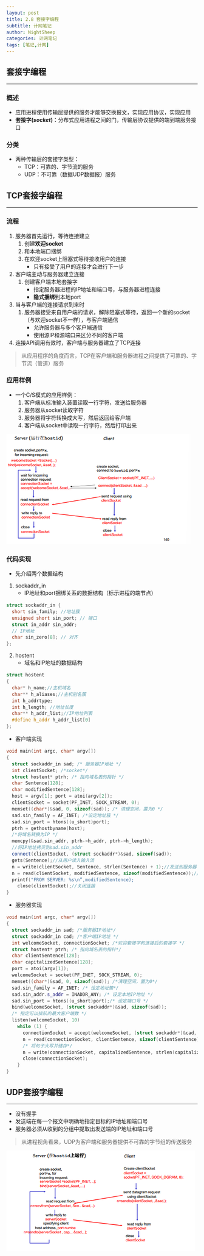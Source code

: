 ```yaml
---
layout: post
title: 2.8 套接字编程
subtitle: 计网笔记
author: NightSheep
categories: 计网笔记
tags: [笔记,计网]
---
```

## 套接字编程
---
### 概述

- 应用进程使用传输层提供的服务才能够交换报文，实现应用协议，实现应用
- **套接字(*socket*)**：分布式应用进程之间的门，传输层协议提供的端到端服务接口

### 分类

- 两种传输层的套接字类型：
	- TCP：可靠的、字节流的服务
	- UDP：不可靠（数据UDP数据报）服务

## TCP套接字编程
---
### 流程

1. 服务器首先运行，等待连接建立
	1. 创建**欢迎socket**
	2. 和本地端口捆绑
	3. 在欢迎socket上阻塞式等待接收用户的连接
		- 只有接受了用户的连接才会进行下一步
2. 客户端主动与服务器建立连接
	1. 创建客户端本地套接字
		- 指定服务器进程的IP地址和端口号，与服务器进程连接
		- **隐式捆绑**到本地port
3. 当与客户端的连接请求到来时
	1. 服务器接受来自用户端的请求，解除阻塞式等待，返回一个新的socket（与欢迎socket不一样），与客户端通信
		- 允许服务器与多个客户端通信
		- 使用源IP和源端口来区分不同的客户端
4. 连接API调用有效时，客户端与服务器建立了TCP连接

> 从应用程序的角度而言，TCP在客户端和服务器进程之间提供了可靠的、字节流（管道）服务

### 应用样例

- 一个C/S模式的应用样例：
	1. 客户端从标准输入装置读取一行字符，发送给服务器
	2. 服务器从socket读取字符
	3. 服务器将字符转换成大写，然后返回给客户端
	4. 客户端从socket中读取一行字符，然后打印出来

![C/S模式套接字交互：TCP](/assets/images/Snipaste_2023-09-25_22-23-11.png)

### 代码实现

- 先介绍两个数据结构
1. sockaddr_in
	- IP地址和port捆绑关系的数据结构（标示进程的端节点）
```CPP
struct sockaddr_in {
  short sin_family; //地址簇
  unsigned short sin_port; // 端口
  struct in_addr sin_addr;
  // IP地址
  char sin_zero[8]; // 对齐
};
```
2. hostent
	- 域名和IP地址的数据结构
```CPP
struct hostent
{
  char* h_name;//主机域名
  char** h_aliases;//主机别名簇
  int h_addrtype;
  int h_length; //地址长度
  char** h_addr_list;//IP地址列表
  #define h_addr h_addr_list[0]
};
```

- 客户端实现
```CPP
void main(int argc, char* argv[])
{
  struct sockaddr_in sad; /* 服务器IP地址 */
  int clientSocket; /*socket*/
  struct hostent* ptrh; /* 指向域名表的指针 */
  char Sentence[128];
  char modifiedSentence[128];
  host = argv[1]; port = atoi(argv[2]);
  clientSocket = socket(PF_INET, SOCK_STREAM, 0);
  memset((char*)&sad, 0, sizeof(sad)); /* 清理空间，置为0 */
  sad.sin_family = AF_INET; /*设定地址簇 */
  sad.sin_port = htons((u_short)port);
  ptrh = gethostbyname(host);
  /*将域名转换为IP */
  memcpy(&sad.sin_addr, ptrh->h_addr, ptrh->h_length);
  //将IP地址拷贝到sad.sin_addr
  connect(clientSocket, (struct sockaddr*)&sad, sizeof(sad));
  gets(Sentence);//从用户读入输入流
  n = write(clientSocket, Sentence, strlen(Sentence) + 1);//发送到服务器
  n = read(clientSocket, modifiedSentence, sizeof(modifiedSentence));//从服务器读取
  printf("FROM SERVER: %s\n”,modifiedSentence);
    close(clientSocket);//关闭连接
}
```
- 服务器实现
```CPP
void main(int argc, char* argv[])
{
  struct sockaddr_in sad; /*服务器IP地址*/
  struct sockaddr_in cad; /*客户端IP地址 */
  int welcomeSocket, connectionSocket; /*欢迎套接字和连接后的套接字 */
  struct hostent* ptrh; /* 指向域名表的指针*/
  char clientSentence[128];
  char capitalizedSentence[128];
  port = atoi(argv[1]);
  welcomeSocket = socket(PF_INET, SOCK_STREAM, 0);
  memset((char*)&sad, 0, sizeof(sad)); /*清理空间，置为0*/
  sad.sin_family = AF_INET; /* 设定地址簇*/
  sad.sin_addr.s_addr = INADDR_ANY; /* 设定本地IP地址 */
  sad.sin_port = htons((u_short)port);/* 设定端口号 */
  bind(welcomeSocket, (struct sockaddr*)&sad, sizeof(sad));
  /* 指定可以排队的最大客户端数 */
  listen(welcomeSocket, 10)
    while (1) {
      connectionSocket = accept(welcomeSocket, (struct sockaddr*)&cad, &alen);
      n = read(connectionSocket, clientSentence, sizeof(clientSentence));
      /* 将句子大写并储存*/
      n = write(connectionSocket, capitalizedSentence, strlen(capitalizedSentence) + 1);
      close(connectionSocket);
    }
}
```

## UDP套接字编程
---
- 没有握手
- 发送端在每一个报文中明确地指定目标的IP地址和端口号
- 服务器必须从收到的分组中提取出发送端的IP地址和端口号

> 从进程视角看来，UDP为客户端和服务器提供不可靠的字节组的传送服务

![C/S模式套接字交互：UDP](/assets/images/Snipaste_2023-09-25_23-04-06.png)